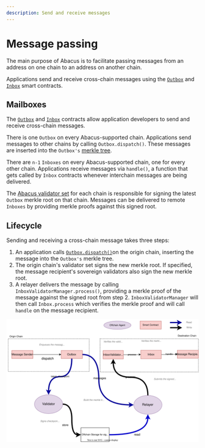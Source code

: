 ```yaml
---
description: Send and receive messages
---
```


# Message passing

The main purpose of Abacus is to facilitate passing messages from an address on one chain to an address on another chain.

Applications send and receive cross-chain messages using the [`Outbox`](outbox.md) and [`Inbox`](inbox.md) smart contracts.&#x20;

## Mailboxes

The [`Outbox`](outbox.md) and [`Inbox`](inbox.md) contracts allow application developers to send and receive cross-chain messages.

There is one `Outbox` on every Abacus-supported chain. Applications send messages to other chains by calling `Outbox.dispatch()`. These messages are inserted into the `Outbox's` [merkle tree](https://en.wikipedia.org/wiki/Merkle\_tree).

There are `n-1` `Inboxes` on every Abacus-supported chain, one for every other chain. Applications receive messages via `handle()`, a function that gets called by `Inbox` contracts whenever interchain messages are being delivered.

The [Abacus validator se](../agents/validators.md)[t](../agents/validators.md) for each chain is responsible for signing the latest `Outbox` merkle root on that chain. Messages can be delivered to remote `Inboxes` by providing merkle proofs against this signed root.

## Lifecycle

Sending and receiving a cross-chain message takes three steps:

1. An application calls [`Outbox.dispatch()`](outbox.md#dispatch)on the origin chain, inserting the message into the `Outbox's` merkle tree.
2. The origin chain's validator set signs the new merkle root. If specified, the message recipient's sovereign validators also sign the new merkle root.&#x20;
3. A relayer delivers the message by calling `InboxValidatorManager.process()`, providing a merkle proof of the message against the signed root from step 2. `InboxValidatorManager` will then call `Inbox.process` which verifies the merkle proof and will call `handle` on the message recipient.

![](<../../.gitbook/assets/Untitled Diagram.drawio (2).svg>)
